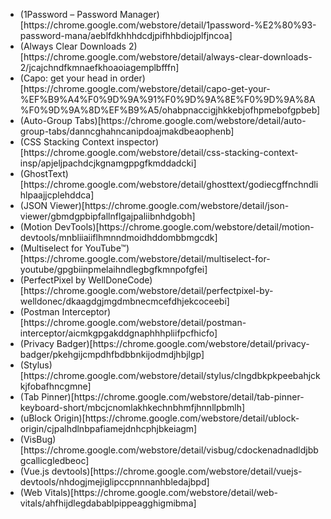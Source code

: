 <ul>
  <li>(1Password – Password Manager)[https://chrome.google.com/webstore/detail/1password-%E2%80%93-password-mana/aeblfdkhhhdcdjpifhhbdiojplfjncoa]</li>
  <li>(Always Clear Downloads 2)[https://chrome.google.com/webstore/detail/always-clear-downloads-2/jcajchndfkmnaefkhoaoiagemplbfffn]</li>
  <li>(Capo: get your head in order)[https://chrome.google.com/webstore/detail/capo-get-your-%EF%B9%A4%F0%9D%9A%91%F0%9D%9A%8E%F0%9D%9A%8A%F0%9D%9A%8D%EF%B9%A5/ohabpnaccigjhkkebjofhpmebofgpbeb]</li>
  <li>(Auto-Group Tabs)[https://chrome.google.com/webstore/detail/auto-group-tabs/danncghahncanipdoajmakdbeaophenb]</li>
  <li>(CSS Stacking Context inspector)[https://chrome.google.com/webstore/detail/css-stacking-context-insp/apjeljpachdcjkgnamgppgfkmddadcki]</li>
  <li>(GhostText)[https://chrome.google.com/webstore/detail/ghosttext/godiecgffnchndlihlpaajjcplehddca]</li>
  <li>(JSON Viewer)[https://chrome.google.com/webstore/detail/json-viewer/gbmdgpbipfallnflgajpaliibnhdgobh]</li>
  <li>(Motion DevTools)[https://chrome.google.com/webstore/detail/motion-devtools/mnbliiaiiflhmnndmoidhddombbmgcdk]</li>
  <li>(Multiselect for YouTube™)[https://chrome.google.com/webstore/detail/multiselect-for-youtube/gpgbiinpmelaihndlegbgfkmnpofgfei]</li>
  <li>(PerfectPixel by WellDoneCode)[https://chrome.google.com/webstore/detail/perfectpixel-by-welldonec/dkaagdgjmgdmbnecmcefdhjekcoceebi]</li>
  <li>(Postman Interceptor)[https://chrome.google.com/webstore/detail/postman-interceptor/aicmkgpgakddgnaphhhpliifpcfhicfo]</li>
  <li>(Privacy Badger)[https://chrome.google.com/webstore/detail/privacy-badger/pkehgijcmpdhfbdbbnkijodmdjhbjlgp]</li>
  <li>(Stylus)[https://chrome.google.com/webstore/detail/stylus/clngdbkpkpeebahjckkjfobafhncgmne]</li>
  <li>(Tab Pinner)[https://chrome.google.com/webstore/detail/tab-pinner-keyboard-short/mbcjcnomlakhkechnbhmfjhnnllpbmlh]</li>
  <li>(uBlock Origin)[https://chrome.google.com/webstore/detail/ublock-origin/cjpalhdlnbpafiamejdnhcphjbkeiagm]</li>
  <li>(VisBug)[https://chrome.google.com/webstore/detail/visbug/cdockenadnadldjbbgcallicgledbeoc]</li>
  <li>(Vue.js devtools)[https://chrome.google.com/webstore/detail/vuejs-devtools/nhdogjmejiglipccpnnnanhbledajbpd]</li>
  <li>(Web Vitals)[https://chrome.google.com/webstore/detail/web-vitals/ahfhijdlegdabablpippeagghigmibma]</li>
</ul>
